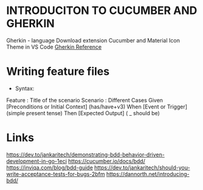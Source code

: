 # INTRODUCITON TO CUCUMBER AND GHERKIN

Gherkin - language
Download extension Cucumber and Material Icon Theme in VS Code
[Gherkin Reference](https://cucumber.io/docs/gherkin/reference/)

# Writing feature files

- Syntax:

Feature : Title of the scenario
Scenario : Different Cases
Given [Preconditions or Initial Context] (has/have+v3)
When [Event or Trigger] (simple present tense)
Then [Expected Output] ( _ should be) 

# Links

https://dev.to/jankaritech/demonstrating-bdd-behavior-driven-development-in-go-1eci
https://cucumber.io/docs/bdd/
https://inviqa.com/blog/bdd-guide
https://dev.to/jankaritech/should-you-write-acceptance-tests-for-bugs-2bfm
https://dannorth.net/introducing-bdd/